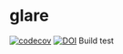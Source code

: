 # glare
[![codecov](https://codecov.io/gh/Team-Glare/glare/branch/main/graph/badge.svg?token=40YGVSV0YJ)](https://codecov.io/gh/Team-Glare/glare)
[![DOI](https://zenodo.org/badge/400508880.svg)](https://zenodo.org/badge/latestdoi/400508880)
Build test

